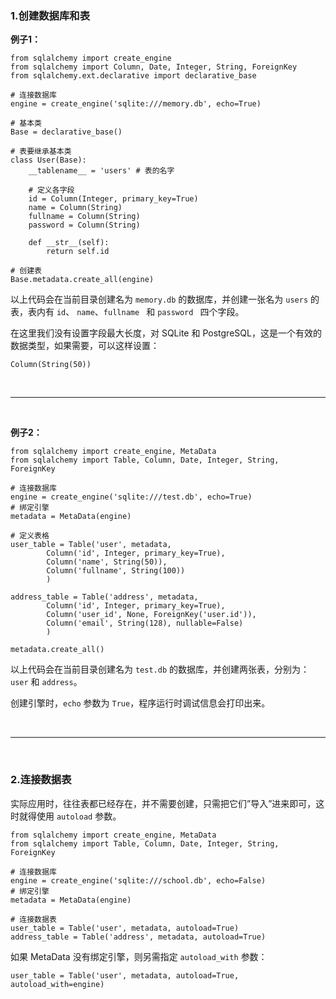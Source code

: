 ### 1.创建数据库和表

**例子1：**
```
from sqlalchemy import create_engine
from sqlalchemy import Column, Date, Integer, String, ForeignKey
from sqlalchemy.ext.declarative import declarative_base

# 连接数据库
engine = create_engine('sqlite:///memory.db', echo=True)

# 基本类
Base = declarative_base()

# 表要继承基本类
class User(Base):
	__tablename__ = 'users' # 表的名字

	# 定义各字段
	id = Column(Integer, primary_key=True)
	name = Column(String)
	fullname = Column(String)
	password = Column(String)

	def __str__(self):
		return self.id

# 创建表
Base.metadata.create_all(engine)
```

以上代码会在当前目录创建名为 ```memory.db``` 的数据库，并创建一张名为 ```users``` 的表，表内有 ```id```、  ```name```、```fullname ``` 和 ```password ``` 四个字段。

在这里我们没有设置字段最大长度，对 SQLite 和 PostgreSQL，这是一个有效的数据类型，如果需要，可以这样设置：
```
Column(String(50))
```

<br>
<hr>
<br>

**例子2：**
```
from sqlalchemy import create_engine, MetaData
from sqlalchemy import Table, Column, Date, Integer, String, ForeignKey

# 连接数据库
engine = create_engine('sqlite:///test.db', echo=True)
# 绑定引擎
metadata = MetaData(engine)

# 定义表格
user_table = Table('user', metadata,
        Column('id', Integer, primary_key=True),
        Column('name', String(50)),
        Column('fullname', String(100))
        )

address_table = Table('address', metadata,
        Column('id', Integer, primary_key=True),
        Column('user_id', None, ForeignKey('user.id')),
        Column('email', String(128), nullable=False)
        )

metadata.create_all()
```

以上代码会在当前目录创建名为 ```test.db``` 的数据库，并创建两张表，分别为： ```user``` 和 ```address```。


创建引擎时，```echo``` 参数为 ```True```，程序运行时调试信息会打印出来。

<br>
<hr>
<br>

### 2.连接数据表

实际应用时，往往表都已经存在，并不需要创建，只需把它们”导入”进来即可，这时就得使用 ```autoload``` 参数。

```
from sqlalchemy import create_engine, MetaData
from sqlalchemy import Table, Column, Date, Integer, String, ForeignKey

# 连接数据库
engine = create_engine('sqlite:///school.db', echo=False)
# 绑定引擎
metadata = MetaData(engine)

# 连接数据表
user_table = Table('user', metadata, autoload=True)
address_table = Table('address', metadata, autoload=True)
```

如果 MetaData 没有绑定引擎，则另需指定 ```autoload_with``` 参数：
```
user_table = Table('user', metadata, autoload=True, autoload_with=engine)
```
